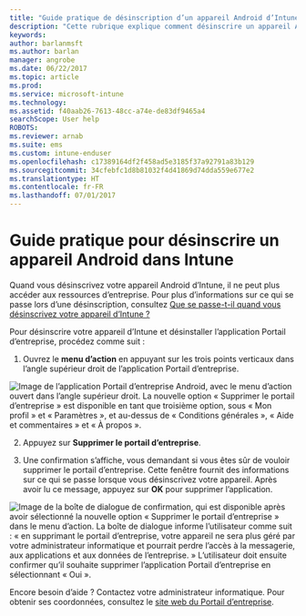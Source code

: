 ```yaml
---
title: "Guide pratique de désinscription d’un appareil Android d’Intune | Microsoft Docs"
description: "Cette rubrique explique comment désinscrire un appareil Android d’Intune"
keywords: 
author: barlanmsft
ms.author: barlan
manager: angrobe
ms.date: 06/22/2017
ms.topic: article
ms.prod: 
ms.service: microsoft-intune
ms.technology: 
ms.assetid: f40aab26-7613-48cc-a74e-de83df9465a4
searchScope: User help
ROBOTS: 
ms.reviewer: arnab
ms.suite: ems
ms.custom: intune-enduser
ms.openlocfilehash: c17389164df2f458ad5e3185f37a92791a83b129
ms.sourcegitcommit: 34cfebfc1d8b81032f4d41869d74dda559e677e2
ms.translationtype: HT
ms.contentlocale: fr-FR
ms.lasthandoff: 07/01/2017
---
```

# <a name="how-to-unenroll-your-android-device-from-intune"></a>Guide pratique pour désinscrire un appareil Android dans Intune

Quand vous désinscrivez votre appareil Android d’Intune, il ne peut plus accéder aux ressources d’entreprise.  Pour plus d’informations sur ce qui se passe lors d’une désinscription, consultez [Que se passe-t-il quand vous désinscrivez votre appareil d’Intune ?](what-happens-if-you-unenroll-your-device-from-intune-android.md)

Pour désinscrire votre appareil d’Intune et désinstaller l’application Portail d’entreprise, procédez comme suit :

1. Ouvrez le **menu d’action** en appuyant sur les trois points verticaux dans l’angle supérieur droit de l’application Portail d’entreprise. 

  ![Image de l’application Portail d’entreprise Android, avec le menu d’action ouvert dans l’angle supérieur droit. La nouvelle option « Supprimer le portail d’entreprise » est disponible en tant que troisième option, sous « Mon profil » et « Paramètres », et au-dessus de « Conditions générales », « Aide et commentaires » et « À propos ».](./media/android_remove_cp_menu_action_after_1705.png)

2. Appuyez sur **Supprimer le portail d’entreprise**.

3. Une confirmation s’affiche, vous demandant si vous êtes sûr de vouloir supprimer le portail d’entreprise. Cette fenêtre fournit des informations sur ce qui se passe lorsque vous désinscrivez votre appareil. Après avoir lu ce message, appuyez sur **OK** pour supprimer l’application. 

  ![Image de la boîte de dialogue de confirmation, qui est disponible après avoir sélectionné la nouvelle option « Supprimer le portail d’entreprise » dans le menu d’action. La boîte de dialogue informe l’utilisateur comme suit : « en supprimant le portail d’entreprise, votre appareil ne sera plus géré par votre administrateur informatique et pourrait perdre l’accès à la messagerie, aux applications et aux données de l’entreprise. » L’utilisateur doit ensuite confirmer qu’il souhaite supprimer l’application Portail d’entreprise en sélectionnant « Oui ».](./media/android_remove_cp_menu_confirmation_after_1705.png)

Encore besoin d’aide ? Contactez votre administrateur informatique. Pour obtenir ses coordonnées, consultez le [site web du Portail d’entreprise](http://portal.manage.microsoft.com).

